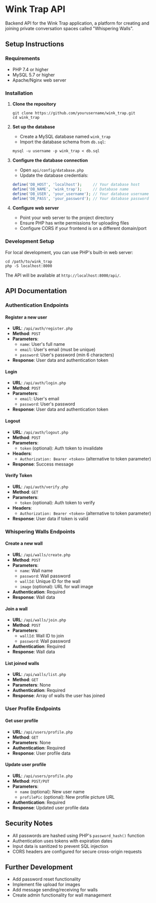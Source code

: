# Wink Trap API

Backend API for the Wink Trap application, a platform for creating and joining private conversation spaces called "Whispering Walls".

## Setup Instructions

### Requirements
- PHP 7.4 or higher
- MySQL 5.7 or higher
- Apache/Nginx web server

### Installation

1. **Clone the repository**
   ```
   git clone https://github.com/yourusername/wink_trap.git
   cd wink_trap
   ```

2. **Set up the database**
   - Create a MySQL database named `wink_trap`
   - Import the database schema from `db.sql`:
   ```
   mysql -u username -p wink_trap < db.sql
   ```

3. **Configure the database connection**
   - Open `api/config/database.php`
   - Update the database credentials:
   ```php
   define('DB_HOST', 'localhost');     // Your database host
   define('DB_NAME', 'wink_trap');     // Database name
   define('DB_USER', 'your_username'); // Your database username
   define('DB_PASS', 'your_password'); // Your database password
   ```

4. **Configure web server**
   - Point your web server to the project directory
   - Ensure PHP has write permissions for uploading files
   - Configure CORS if your frontend is on a different domain/port

### Development Setup

For local development, you can use PHP's built-in web server:

```
cd /path/to/wink_trap
php -S localhost:8000
```

The API will be available at `http://localhost:8000/api/`.

## API Documentation

### Authentication Endpoints

#### Register a new user
- **URL**: `/api/auth/register.php`
- **Method**: `POST`
- **Parameters**:
  - `name`: User's full name
  - `email`: User's email (must be unique)
  - `password`: User's password (min 6 characters)
- **Response**: User data and authentication token

#### Login
- **URL**: `/api/auth/login.php`
- **Method**: `POST`
- **Parameters**:
  - `email`: User's email
  - `password`: User's password
- **Response**: User data and authentication token

#### Logout
- **URL**: `/api/auth/logout.php`
- **Method**: `POST`
- **Parameters**:
  - `token` (optional): Auth token to invalidate
- **Headers**:
  - `Authorization: Bearer <token>` (alternative to token parameter)
- **Response**: Success message

#### Verify Token
- **URL**: `/api/auth/verify.php`
- **Method**: `GET`
- **Parameters**:
  - `token` (optional): Auth token to verify
- **Headers**:
  - `Authorization: Bearer <token>` (alternative to token parameter)
- **Response**: User data if token is valid

### Whispering Walls Endpoints

#### Create a new wall
- **URL**: `/api/walls/create.php`
- **Method**: `POST`
- **Parameters**:
  - `name`: Wall name
  - `password`: Wall password
  - `wallId`: Unique ID for the wall
  - `image` (optional): URL for wall image
- **Authentication**: Required
- **Response**: Wall data

#### Join a wall
- **URL**: `/api/walls/join.php`
- **Method**: `POST`
- **Parameters**:
  - `wallId`: Wall ID to join
  - `password`: Wall password
- **Authentication**: Required
- **Response**: Wall data

#### List joined walls
- **URL**: `/api/walls/list.php`
- **Method**: `GET`
- **Parameters**: None
- **Authentication**: Required
- **Response**: Array of walls the user has joined

### User Profile Endpoints

#### Get user profile
- **URL**: `/api/users/profile.php`
- **Method**: `GET`
- **Parameters**: None
- **Authentication**: Required
- **Response**: User profile data

#### Update user profile
- **URL**: `/api/users/profile.php`
- **Method**: `POST/PUT`
- **Parameters**:
  - `name` (optional): New user name
  - `profilePic` (optional): New profile picture URL
- **Authentication**: Required
- **Response**: Updated user profile data

## Security Notes

- All passwords are hashed using PHP's `password_hash()` function
- Authentication uses tokens with expiration dates
- Input data is sanitized to prevent SQL injection
- CORS headers are configured for secure cross-origin requests

## Further Development

- Add password reset functionality
- Implement file upload for images
- Add message sending/receiving for walls
- Create admin functionality for wall management 